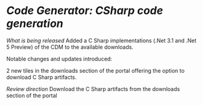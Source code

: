 # *Code Generator: CSharp code generation*

_What is being released_
Added a C Sharp implementations (.Net 3.1 and .Net 5 Preview) of the CDM to the available downloads.

Notable changes and updates introduced:

2 new tiles in the downloads section of the portal offering the option to download C Sharp artifacts.

_Review direction_
Download the C Sharp artifacts from the downloads section of the portal